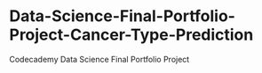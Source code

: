 # Data-Science-Final-Portfolio-Project-Cancer-Type-Prediction
Codecademy Data Science Final Portfolio Project
